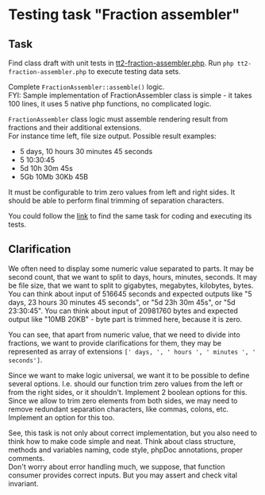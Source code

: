 # Testing task "Fraction assembler"

## Task

Find class draft with unit tests in [tt2-fraction-assembler.php](tt2-fraction-assembler.php). Run `php tt2-fraction-assembler.php` to execute testing data sets.

Complete `FractionAssembler::assemble()` logic.  
FYI: Sample implementation of FractionAssembler class is simple - it takes 100 lines, it uses 5 native php functions, no complicated logic.

`FractionAssembler` class logic must assemble rendering result from fractions and their additional extensions.  
For instance time left, file size output. Possible result examples:

* 5 days, 10 hours 30 minutes 45 seconds
* 5 10:30:45
* 5d 10h 30m 45s
* 5Gb 10Mb 30Kb 45B

It must be configurable to trim zero values from left and right sides. It should be able to perform final trimming of separation characters.

You could follow the [link](https://tehplayground.com/kipdAIuVyyVEujWq) to find the same task for coding and executing its tests.

## Clarification

We often need to display some numeric value separated to parts. It may be second count, that we want to split to days, hours, minutes, seconds. It may be file size, that we want to split to gigabytes, megabytes, kilobytes, bytes.
You can think about input of 516645 seconds and expected outputs like "5 days, 23 hours 30 minutes 45 seconds", or "5d 23h 30m 45s", or "5d 23:30:45".
You can think about input of 20981760 bytes and expected output like "10MB 20KB" - byte part is trimmed here, because it is zero.

You can see, that apart from numeric value, that we need to divide into fractions, we want to provide clarifications for them, they may be represented as array of extensions `[' days, ', ' hours ', ' minutes ', ' seconds']`.

Since we want to make logic universal, we want it to be possible to define several options.
I.e. should our function trim zero values from the left or from the right sides, or it shouldn't. Implement 2 boolean options for this.
Since we allow to trim zero elements from both sides, we may need to remove redundant separation characters, like commas, colons, etc. Implement an option for this too.

See, this task is not only about correct implementation, but you also need to think how to make code simple and neat. Think about class structure, methods and variables naming, code style, phpDoc annotations, proper comments.  
Don't worry about error handling much, we suppose, that function consumer provides correct inputs. But you may assert and check vital invariant.
